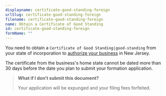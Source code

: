 ```yaml
---
displayname: certificate-good-standing-foreign
urlSlug: certificate-good-standing-foreign
filename: certificate-good-standing-foreign
name: Obtain a Certificate of Good Standing
id: certificate-good-standing-foreign
formName: ""
---
```


You need to obtain a `Certificate of Good Standing|good-standing` from your state of incorporation to [authorize your business](/tasks/form-business-entity) in New Jersey.

The certificate from the business's home state cannot be dated more than 30 days before the date you plan to submit your formation application.

> **What if I don’t submit this document?**
>
> Your application will be expunged and your filing fees forfeited.
